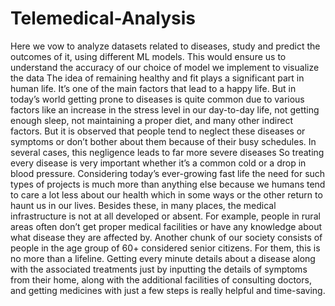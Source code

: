 # Telemedical-Analysis
Here we vow to analyze datasets related to diseases, study and predict the outcomes of it, using different ML models. This would ensure us to understand the accuracy of our choice of model we implement to visualize the data
The idea of remaining healthy and fit plays a significant part in human life. It’s one of the main factors that lead to a happy life. But in today’s world getting prone to diseases is quite common due to various factors like an increase in the stress level in our day-to-day life, not getting enough sleep, not maintaining a proper diet, and many other indirect factors. But it is observed that people tend to neglect these diseases or symptoms or don’t bother about them because of their busy schedules. In several cases, this negligence leads to far more severe diseases So treating every disease is very important whether it’s a common cold or a drop in blood pressure.
Considering today’s ever-growing fast life the need for such types of projects is much more than anything else because we humans tend to care a lot less about our health which in some ways or the other return to haunt us in our lives. Besides these, in many places, the medical infrastructure is not at all developed or absent. For example, people in rural areas often don’t get proper medical facilities or have any knowledge about what disease they are affected by. Another chunk of our society consists of people in the age group of 60+ considered senior citizens. For them, this is no more than a lifeline. Getting every minute details about a disease along with the associated treatments just by inputting the details of symptoms from their home, along with the additional facilities of consulting doctors, and getting medicines with just a few steps is really helpful and time-saving.
